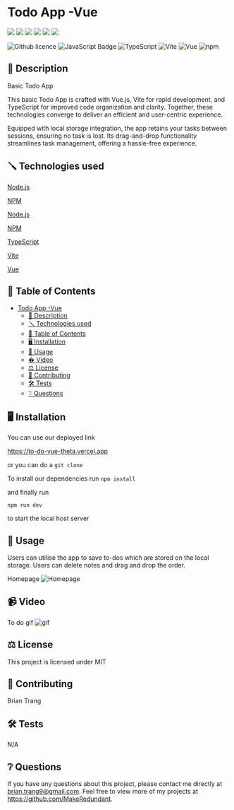 # Todo App -Vue
![](https://forthebadge.com/images/badges/built-with-love.svg)
![](https://forthebadge.com/images/badges/uses-html.svg)
![](https://forthebadge.com/images/badges/made-with-javascript.svg)
![](https://forthebadge.com/images/badges/contains-cat-gifs.svg)
![](https://forthebadge.com/images/badges/powered-by-electricity.svg)
![](https://forthebadge.com/images/badges/makes-people-smile.svg)

![Github licence](http://img.shields.io/badge/license-MIT-blue.svg)
![JavaScript Badge](https://img.shields.io/badge/JavaScript-100%25-yellow.svg)
![TypeScript](https://img.shields.io/badge/TypeScript-5.2.2-blue.svg)
![Vite](https://img.shields.io/badge/Vite-5.0.0-yellow.svg)
![Vue](https://img.shields.io/badge/Vue-4.5.0-green.svg)
![npm](https://img.shields.io/badge/npm-Latest-yellow.svg)

## 📄 Description 

Basic Todo App

This basic Todo App is crafted with Vue.js, Vite for rapid development, and TypeScript for improved code organization and clarity. Together, these technologies converge to deliver an efficient and user-centric experience.

Equipped with local storage integration, the app retains your tasks between sessions, ensuring no task is lost. Its drag-and-drop functionality streamlines task management, offering a hassle-free experience.

## 🪛 Technologies used 
<p><a href="https://nodejs.org/">Node.js</a></p>
<p><a href="https://www.npmjs.com/">NPM</a></p>
<p><a href="https://nodejs.org/">Node.js</a></p>
<p><a href="https://www.npmjs.com/">NPM</a></p>
<p><a href="https://www.typescriptlang.org/">TypeScript</a></p>
<p><a href="https://vitejs.dev/">Vite</a></p>
<p><a href="https://vuejs.org/">Vue</a></p>
  
## 📓 Table of Contents
- [Todo App -Vue](#todo-app--vue)
  - [📄 Description](#-description)
  - [🪛 Technologies used](#-technologies-used)
  - [📓 Table of Contents](#-table-of-contents)
  - [🖥️ Installation](#️-installation)
  - [💬 Usage](#-usage)
  - [� Video](#-video)
  - [⚖️ License](#️-license)
  - [🤝 Contributing](#-contributing)
  - [🛠️ Tests](#️-tests)
  - [❔ Questions](#-questions)
    
## 🖥️ Installation 

You can use our deployed link

https://to-do-vue-theta.vercel.app

or you can do a ```git clone```


To install our dependencies run
 ```npm install```

and finally run 

```npm run dev```

to start the local host server

  
## 💬 Usage 
Users can utilise the app to save to-dos which are stored on the local storage. Users can delete notes and drag and drop the order.

Homepage
![Homepage](./assets/Homepage.png)

## 📹 Video
To do gif
![gif](./assets/To-do.gif)
  
## ⚖️ License 
This project is licensed under MIT
  
## 🤝 Contributing 
Brian Trang
  
## 🛠️ Tests
N/A
 
## ❔ Questions
If you have any questions about this project, please contact me directly at brian.trang9@gmail.com. Feel free to view more of my projects at https://github.com/MakeRedundant.